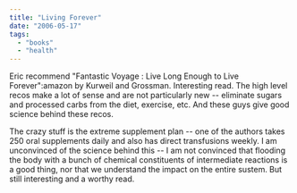 ```yaml
---
title: "Living Forever"
date: "2006-05-17"
tags: 
  - "books"
  - "health"
---
```


Eric recommend "Fantastic Voyage : Live Long Enough to Live Forever":amazon by Kurweil and Grossman. Interesting read. The high level recos make a lot of sense and are not particularly new -- eliminate sugars and processed carbs from the diet, exercise, etc. And these guys give good science behind these recos.

The crazy stuff is the extreme supplement plan -- one of the authors takes 250 oral supplements daily and also has direct transfusions weekly. I am unconvinced of the science behind this -- I am not convinced that flooding the body with a bunch of chemical constituents of intermediate reactions is a good thing, nor that we understand the impact on the entire sustem. But still interesting and a worthy read.
